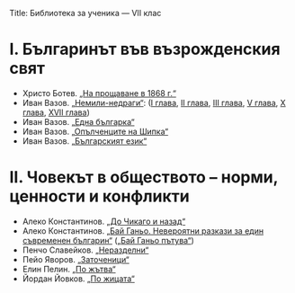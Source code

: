 Title: Библиотека за ученика — VII клас

# І. Българинът във възрожденския свят
* Христо Ботев. [„На прощаване в 1868 г.“](/text/3235)
* Иван Вазов. [„Немили-недраги“](/text/3765): ([І глава](/text/3765/#textstart), [ІІ глава](/text/3765/2#textstart), [ІІІ глава](/text/3765/3#textstart), [V глава](/text/3765/5#textstart), [X глава](/text/3765/10#textstart), [XVII глава](/text/3765/17#textstart))
* Иван Вазов. [„Една българка“](/text/4387)
* Иван Вазов. [„Опълченците на Шипка“](/text/3860)
* Иван Вазов. [„Българският език“](/text/5189)

# ІІ. Човекът в обществото – норми, ценности и конфликти
* Алеко Константинов. [„До Чикаго и назад“](/text/3705)
* Алеко Константинов. [„Бай Ганьо. Невероятни разкази за един съвременен българин“](/text/3706) ([„Бай Ганьо пътува“](/text/3706/2#textstart))
* Пенчо Славейков. [„Неразделни“](/text/6634)
* Пейо Яворов. [„Заточеници“](/text/7075)
* Елин Пелин. [„По жътва“](/text/5293)
* Йордан Йовков. [„По жицата“](/text/7877)

